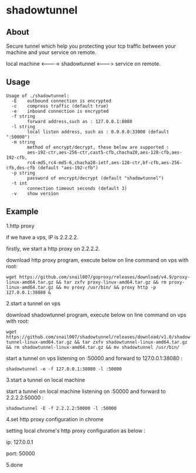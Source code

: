 # shadowtunnel

## About

Secure tunnel which help you protecting your tcp traffic between your machine and your service on remote.

local machine <----> shadowtunnel <---> service on remote.

## Usage

```text
Usage of ./shadowtunnel:
  -E    outbound connection is encrypted
  -c    compress traffic (default true)
  -e    inbound connection is encrypted
  -f string
        forward address,such as : 127.0.0.1:8080
  -l string
        local listen address, such as : 0.0.0.0:33000 (default ":50000")
  -m string
        method of encrypt/decrypt, these below are supported :
        aes-192-ctr,aes-256-ctr,cast5-cfb,chacha20,aes-128-cfb,aes-192-cfb,
        rc4-md5,rc4-md5-6,chacha20-ietf,aes-128-ctr,bf-cfb,aes-256-cfb,des-cfb (default "aes-192-cfb")
  -p string
        password of encrypt/decrypt (default "shadowtunnel")
  -t int
        connection timeout seconds (default 3)
  -v    show version
```

## Example

1.http proxy

if we have a vps, IP is 2.2.2.2.

firstly, we start a http proxy on 2.2.2.2.

download http proxy program, execute below on line command on vps with root:

`wget https://github.com/snail007/goproxy/releases/download/v4.9/proxy-linux-amd64.tar.gz && tar zxfv proxy-linux-amd64.tar.gz && rm proxy-linux-amd64.tar.gz && mv proxy /usr/bin/ && proxy http -p 127.0.0.1:38080 &`

2.start a tunnel on vps

download shadowtunnel program, execute below on line command on vps with root:

`wget https://github.com/snail007/shadowtunnel/releases/download/v1.0/shadowtunnel-linux-amd64.tar.gz && tar zxfv shadowtunnel-linux-amd64.tar.gz && rm shadowtunnel-linux-amd64.tar.gz && mv shadowtunnel /usr/bin/`

start a tunnel on vps listening on :50000 and forward to 127.0.0.1:38080 :

`shadowtunnel -e -f 127.0.0.1:38080 -l :50000`

3.start a tunnel on local machine

start a tunnel on local machine listening on :50000 and forward to 2.2.2.2:50000 :

`shadowtunnel -E -f 2.2.2.2:50000 -l :50000`

4.set http proxy configuration in chrome

setting local chrome's http proxy configuration as below :

ip: 127.0.0.1

port: 50000

5.done
